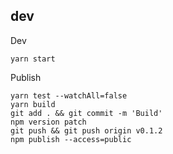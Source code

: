 ## dev

Dev

```
yarn start
```

Publish

```
yarn test --watchAll=false
yarn build
git add . && git commit -m 'Build' 
npm version patch
git push && git push origin v0.1.2
npm publish --access=public
```